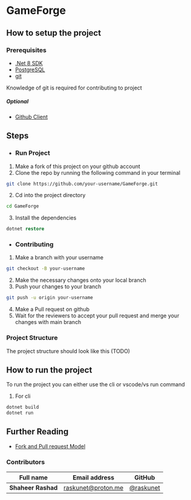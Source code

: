 # GameForge 

## How to setup the project

### Prerequisites
- [.Net 8 SDK](https://dotnet.microsoft.com/en-us/download)
- [PostgreSQL](https://www.postgresql.org/)
- [git](https://git-scm.com)

Knowledge of git is required for contributing to project
##### Optional
- [Github Client](https://desktop.github.com/download/)

## Steps
- ### Run Project
1. Make a fork of this project on your github account
1. Clone the repo by running the following command in your terminal
```bash
git clone https://github.com/your-username/GameForge.git
```
2. Cd into the project directory
```bash
cd GameForge
```
3. Install the dependencies
```ps
dotnet restore
```
- ### Contributing
1. Make a branch with your username
```bash
git checkout -B your-username
```
2. Make the necessary changes onto your local branch
3. Push your changes to your branch
```bash
git push -u origin your-username
```
4. Make a Pull request on github
5. Wait for the reviewers to accept your pull request and merge your changes with main branch
### Project Structure
The project structure should look like this (TODO)

## How to run the project
To run the project you can either use the cli or vscode/vs run command
1. For cli
```bash
dotnet build
dotnet run
```
## Further Reading
- [Fork and Pull request Model](https://docs.github.com/en/pull-requests)
### Contributors

| Full name  | Email address | GitHub |
| ------------- | ------------- | ------------- |
| **Shaheer Rashad**  | <raskunet@proton.me>  | [@raskunet](https://github.com/raskunet) |
